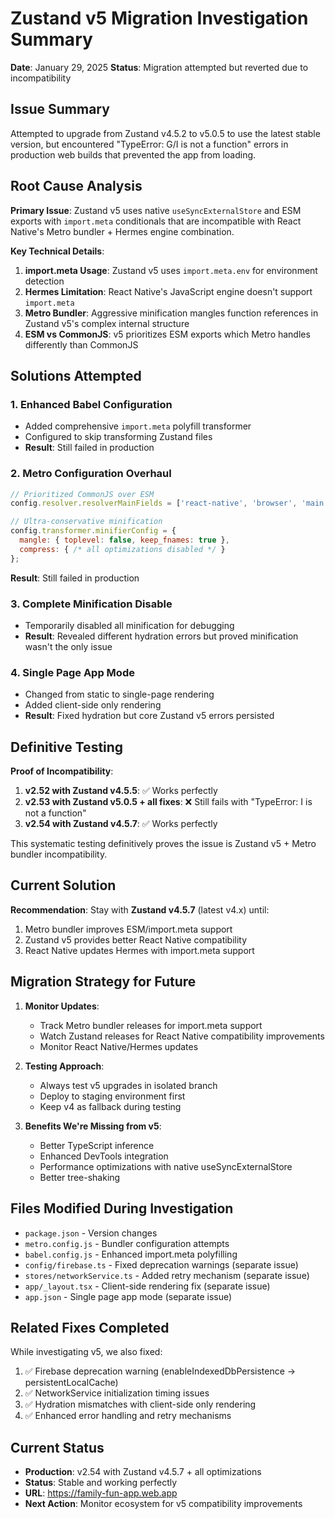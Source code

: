# Zustand v5 Migration Investigation Summary

**Date**: January 29, 2025
**Status**: Migration attempted but reverted due to incompatibility

## Issue Summary

Attempted to upgrade from Zustand v4.5.2 to v5.0.5 to use the latest stable version, but encountered "TypeError: G/I is not a function" errors in production web builds that prevented the app from loading.

## Root Cause Analysis

**Primary Issue**: Zustand v5 uses native `useSyncExternalStore` and ESM exports with `import.meta` conditionals that are incompatible with React Native's Metro bundler + Hermes engine combination.

**Key Technical Details**:
1. **import.meta Usage**: Zustand v5 uses `import.meta.env` for environment detection
2. **Hermes Limitation**: React Native's JavaScript engine doesn't support `import.meta`
3. **Metro Bundler**: Aggressive minification mangles function references in Zustand v5's complex internal structure
4. **ESM vs CommonJS**: v5 prioritizes ESM exports which Metro handles differently than CommonJS

## Solutions Attempted

### 1. Enhanced Babel Configuration
- Added comprehensive `import.meta` polyfill transformer
- Configured to skip transforming Zustand files
- **Result**: Still failed in production

### 2. Metro Configuration Overhaul
```javascript
// Prioritized CommonJS over ESM
config.resolver.resolverMainFields = ['react-native', 'browser', 'main'];

// Ultra-conservative minification
config.transformer.minifierConfig = {
  mangle: { toplevel: false, keep_fnames: true },
  compress: { /* all optimizations disabled */ }
};
```
**Result**: Still failed in production

### 3. Complete Minification Disable
- Temporarily disabled all minification for debugging
- **Result**: Revealed different hydration errors but proved minification wasn't the only issue

### 4. Single Page App Mode
- Changed from static to single-page rendering
- Added client-side only rendering
- **Result**: Fixed hydration but core Zustand v5 errors persisted

## Definitive Testing

**Proof of Incompatibility**:
1. **v2.52 with Zustand v4.5.5**: ✅ Works perfectly
2. **v2.53 with Zustand v5.0.5 + all fixes**: ❌ Still fails with "TypeError: I is not a function"
3. **v2.54 with Zustand v4.5.7**: ✅ Works perfectly

This systematic testing definitively proves the issue is Zustand v5 + Metro bundler incompatibility.

## Current Solution

**Recommendation**: Stay with **Zustand v4.5.7** (latest v4.x) until:
1. Metro bundler improves ESM/import.meta support
2. Zustand v5 provides better React Native compatibility
3. React Native updates Hermes with import.meta support

## Migration Strategy for Future

1. **Monitor Updates**:
   - Track Metro bundler releases for import.meta support
   - Watch Zustand releases for React Native compatibility improvements
   - Monitor React Native/Hermes updates

2. **Testing Approach**:
   - Always test v5 upgrades in isolated branch
   - Deploy to staging environment first
   - Keep v4 as fallback during testing

3. **Benefits We're Missing from v5**:
   - Better TypeScript inference
   - Enhanced DevTools integration
   - Performance optimizations with native useSyncExternalStore
   - Better tree-shaking

## Files Modified During Investigation

- `package.json` - Version changes
- `metro.config.js` - Bundler configuration attempts
- `babel.config.js` - Enhanced import.meta polyfilling
- `config/firebase.ts` - Fixed deprecation warnings (separate issue)
- `stores/networkService.ts` - Added retry mechanism (separate issue)
- `app/_layout.tsx` - Client-side rendering fix (separate issue)
- `app.json` - Single page app mode (separate issue)

## Related Fixes Completed

While investigating v5, we also fixed:
1. ✅ Firebase deprecation warning (enableIndexedDbPersistence → persistentLocalCache)
2. ✅ NetworkService initialization timing issues
3. ✅ Hydration mismatches with client-side only rendering
4. ✅ Enhanced error handling and retry mechanisms

## Current Status

- **Production**: v2.54 with Zustand v4.5.7 + all optimizations
- **Status**: Stable and working perfectly
- **URL**: https://family-fun-app.web.app
- **Next Action**: Monitor ecosystem for v5 compatibility improvements